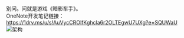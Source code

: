 别问。问就是游戏《暗影车手》。  
OneNote开发笔记链接：<https://1drv.ms/u/s!AuVycCROIfKghcla6r2OLTEgwU7UXg?e=SQUWaU>
![架构](https://github.com/XeonKHJ/ShadowDriver/blob/master/Miscs/image1.jpg?raw=true)
